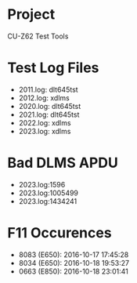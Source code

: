 # Project

CU-Z62 Test Tools

# Test Log Files

- 2011.log: dlt645tst
- 2012.log: xdlms
- 2020.log: dlt645tst
- 2021.log: dlt645tst
- 2022.log: xdlms
- 2023.log: xdlms

# Bad DLMS APDU

- 2023.log:1596
- 2023.log:1005499
- 2023.log:1434241

# F11 Occurences

- 8083 (E650): 2016-10-17 17:45:28
- 8034 (E650): 2016-10-18 19:53:27
- 0663 (E850): 2016-10-18 23:01:41

